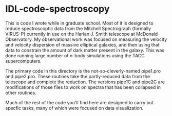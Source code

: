 # IDL-code-spectroscopy

This is code I wrote while in graduate school. Most of it is designed to reduce spectroscoptic data from the Mitchell Spectrograph (formally VIRUS-P) currently in use on the Harlan J. Smith telescope at McDonald Observatory. My observational work was focused on measuring the velocity and velocity dispersion of massive elliptical galaxies, and then using that data to constrain the amount of dark matter present in the galaxy. This was done running large number of n-body simulations using the TACC supercomputers.

The primary code in this directory is the not-so-cleverly-named pipe1.pro and pipe2.pro. These routines take the partly-reduced data from the telescope and complete the reduction. The versions pipe1C and pipe2C are modifications of those files to work on spectra that has been collapsed in other routines.

Much of the rest of the code you'll find here are designed to carry out specfic tasks, many of which were focused on data visualization.
